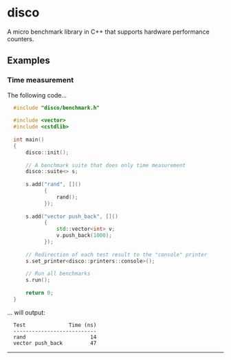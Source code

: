 disco
=====
A micro benchmark library in C++ that supports hardware performance counters.


Examples
--------

### Time measurement
The following code...

```c++
  #include "disco/benchmark.h"
  
  #include <vector>
  #include <cstdlib>
  
  int main()
  {
      disco::init();
  
      // A benchmark suite that does only time measurement
      disco::suite<> s;
  
      s.add("rand", []()
            {
                rand();
            });
  
      s.add("vector push_back", []()
            {
                std::vector<int> v;
                v.push_back(1000);
            });
  
      // Redirection of each test result to the "console" printer
      s.set_printer<disco::printers::console>();
  
      // Run all benchmarks
      s.run();
  
      return 0;
  }
```

... will output:

```
  Test              Time (ns)
  ---------------------------
  rand                     14
  vector push_back         47
```

---

